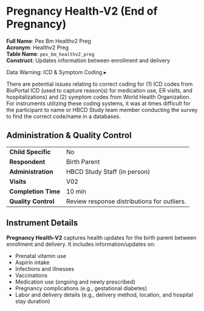 # Pregnancy Health-V2 (End of Pregnancy)

**Full Name**: Pex Bm Healthv2 Preg                 
**Acronym**: Healthv2 Preg                            
**Table Name**: `pex_bm_healthv2_preg`               
**Construct**: Updates information between enrollment and delivery

<div id="warning" class="warning-banner" onclick="toggleCollapse(this)">
    <span class="emoji"><i class="fas fa-exclamation-triangle"></i></span>
  <span class="text-with-link">
  <span class="text">Data Warning: ICD & Symptom Coding</i></span>
  <a class="anchor-link" href="#warning" title="Copy link">
  <i class="fa-solid fa-link"></i>
  </a>
  </span>
  <span class="arrow">▸</span>
</div>
<div class="warning-collapsible-content">
<p>There are potential issues relating to correct coding for (1) ICD codes from BioPortal ICD (used to capture reason(s) for medication use, ER visits, and hospitalizations) and (2) symptom codes from World Health Organization. For instruments utilizing these coding systems, it was at times difficult for the participant to name or HBCD Study team member conducting the survey to find the correct code/name in a databases.</p>
</div>

## Administration & Quality Control

<table class="table-no-vertical-lines" style="width: 100%; border-collapse: collapse; table-layout: fixed;">
<tbody>
<tr><td><b>Child Specific</b></td>
<td>No</td></tr>
<tr><td><b>Respondent</b></td>
<td>Birth Parent</td></tr>
<tr><td><b>Administration</b></td>
<td style="word-wrap: break-word; white-space: normal;">HBCD Study Staff (in person)</td></tr>
<tr><td><b>Visits</b></td>
<td>V02</td></tr>
<tr><td><b>Completion Time</b></td>
<td>10 min</td></tr>
<tr><td><b>Quality Control</b></td>
<td>Review response distributions for outliers.</td></tr>
</tbody>
</table>

## Instrument Details

**Pregnancy Health-V2** captures health updates for the birth parent between enrollment and delivery. It includes information/updates on:

- Prenatal vitamin use
- Aspirin intake
- Infections and illnesses
- Vaccinations
- Medication use (ongoing and newly prescribed)
-  Pregnancy complications (e.g., gestational diabetes)
- Labor and delivery details (e.g., delivery method, location, and hospital stay duration)
